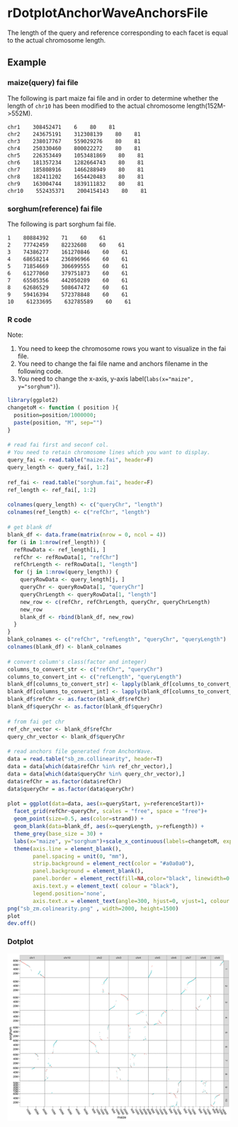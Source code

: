 # rDotplotAnchorWaveAnchorsFile

The length of the query and reference corresponding to each facet is equal to the actual chromosome length.

## Example

### maize(query) fai file

The following is part maize fai file and in order to determine whether the length of `chr10` has been modified to the actual chromosome length(152M->552M).

```text
chr1    308452471    6    80    81
chr2    243675191    312308139    80    81
chr3    238017767    559029276    80    81
chr4    250330460    800022272    80    81
chr5    226353449    1053481869    80    81
chr6    181357234    1282664743    80    81
chr7    185808916    1466288949    80    81
chr8    182411202    1654420483    80    81
chr9    163004744    1839111832    80    81
chr10    552435371    2004154143    80    81
```

### sorghum(reference) fai file

The following is part sorghum fai file.

```text
1    80884392    71    60    61
2    77742459    82232608    60    61
3    74386277    161270846    60    61
4    68658214    236896966    60    61
5    71854669    306699555    60    61
6    61277060    379751873    60    61
7    65505356    442050289    60    61
8    62686529    508647472    60    61
9    59416394    572378848    60    61
10    61233695    632785589    60    61
```

### R code

Note:

1. You need to keep the chromosome rows you want to visualize in the fai file.
2. You need to change the fai file name and anchors filename  in the following code.
3. You need to change the x-axis, y-axis label(`labs(x="maize", y="sorghum")`).

```R
library(ggplot2)
changetoM <- function ( position ){
  position=position/1000000;
  paste(position, "M", sep="")
}

# read fai first and seconf col.
# You need to retain chromosome lines which you want to display.
query_fai <- read.table("maize.fai", header=F)
query_length <- query_fai[, 1:2]

ref_fai <- read.table("sorghum.fai", header=F)
ref_length <- ref_fai[, 1:2]

colnames(query_length) <- c("queryChr", "length")
colnames(ref_length) <- c("refChr", "length")

# get blank df
blank_df <- data.frame(matrix(nrow = 0, ncol = 4))
for (i in 1:nrow(ref_length)) {
  refRowData <- ref_length[i, ]
  refChr <- refRowData[1, "refChr"]
  refChrLength <- refRowData[1, "length"]
  for (j in 1:nrow(query_length)) {
    queryRowData <- query_length[j, ]
    queryChr <- queryRowData[1, "queryChr"]
    queryChrLength <- queryRowData[1, "length"]
    new_row <- c(refChr, refChrLength, queryChr, queryChrLength)
    new_row
    blank_df <- rbind(blank_df, new_row)
  }
}
blank_colnames <- c("refChr", "refLength", "queryChr", "queryLength")
colnames(blank_df) <- blank_colnames

# convert column's class(factor and integer)
columns_to_convert_str <- c("refChr", "queryChr")
columns_to_convert_int <- c("refLength", "queryLength")
blank_df[columns_to_convert_str] <- lapply(blank_df[columns_to_convert_str], as.character)
blank_df[columns_to_convert_int] <- lapply(blank_df[columns_to_convert_int], as.integer)
blank_df$refChr <- as.factor(blank_df$refChr)
blank_df$queryChr <- as.factor(blank_df$queryChr)

# from fai get chr
ref_chr_vector <- blank_df$refChr
query_chr_vector <- blank_df$queryChr

# read anchors file generated from AnchorWave.
data = read.table("sb_zm.collinearity", header=T)
data = data[which(data$refChr %in% ref_chr_vector),]
data = data[which(data$queryChr %in% query_chr_vector),]
data$refChr = as.factor(data$refChr)
data$queryChr = as.factor(data$queryChr)

plot = ggplot(data=data, aes(x=queryStart, y=referenceStart))+
  facet_grid(refChr~queryChr, scales = "free", space = "free")+
  geom_point(size=0.5, aes(color=strand)) + 
  geom_blank(data=blank_df, aes(x=queryLength, y=refLength)) +
  theme_grey(base_size = 30) +
  labs(x="maize", y="sorghum")+scale_x_continuous(labels=changetoM, expand=c(0, 0)) + scale_y_continuous(labels=changetoM, expand=c(0, 0)) +
  theme(axis.line = element_blank(),
        panel.spacing = unit(0, "mm"),
        strip.background = element_rect(color = "#a0a0a0"),
        panel.background = element_blank(),
        panel.border = element_rect(fill=NA,color="black", linewidth=0.5, linetype="solid"),
        axis.text.y = element_text( colour = "black"),
        legend.position='none',
        axis.text.x = element_text(angle=300, hjust=0, vjust=1, colour = "black") )
png("sb_zm.colinearity.png" , width=2000, height=1500)
plot
dev.off()
```

### Dotplot

<p align="center">
<img src="./sb_zm.colinearity.png" alt= sb_zm.collinearity.png width="800px" background-color="#ffffff" />
</p>
